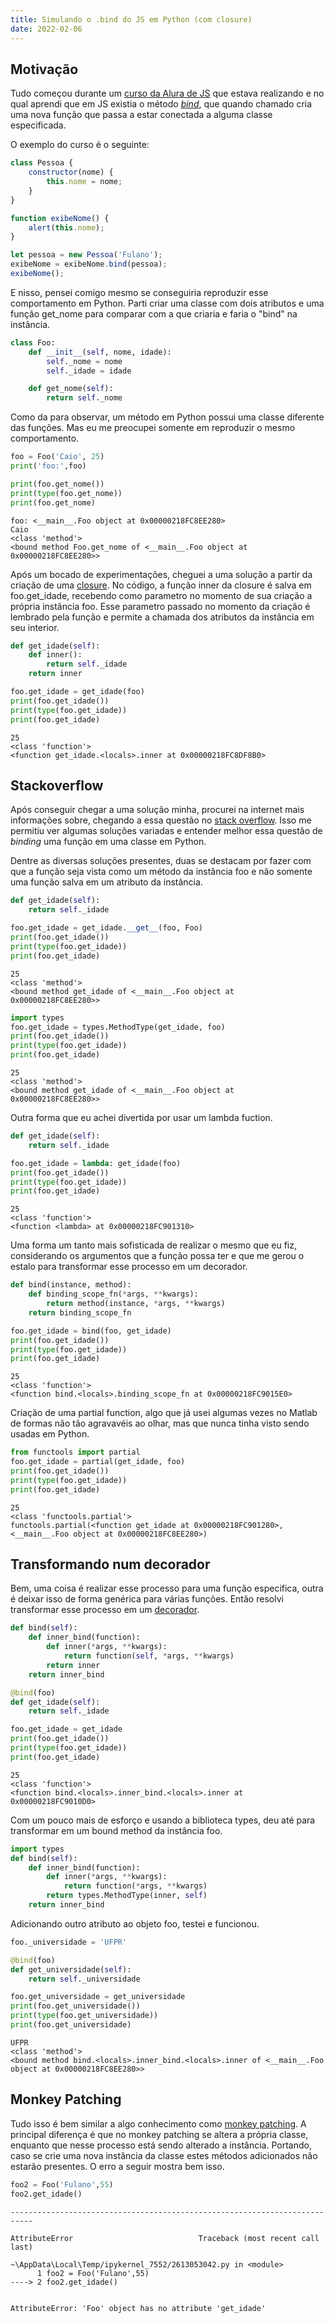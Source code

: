 ```yaml
---
title: Simulando o .bind do JS em Python (com closure)
date: 2022-02-06
---
```


## Motivação

Tudo começou durante um [curso da Alura de JS](https://cursos.alura.com.br/course/javascript-es6-orientacao-a-objetos-parte-1) que estava realizando e no qual aprendi que em JS existia o método [_bind_](https://developer.mozilla.org/en-US/docs/Web/JavaScript/Reference/Global_objects/Function/bind), que quando chamado cria uma nova função que passa a estar conectada a alguma classe especificada.

O exemplo do curso é o seguinte:

```javascript
class Pessoa {
    constructor(nome) {
        this.nome = nome;
    }
}

function exibeNome() {
    alert(this.nome);
}

let pessoa = new Pessoa('Fulano');
exibeNome = exibeNome.bind(pessoa);
exibeNome();
```

E nisso, pensei comigo mesmo se conseguiria reproduzir esse comportamento em Python. Parti criar uma classe com dois atributos e uma função get_nome para comparar com a que criaria e faria o "bind" na instância.


```python
class Foo:
    def __init__(self, nome, idade):
        self._nome = nome
        self._idade = idade

    def get_nome(self):
        return self._nome
```

Como da para observar, um método em Python possui uma classe diferente das funções. Mas eu me preocupei somente em reproduzir o mesmo comportamento.


```python
foo = Foo('Caio', 25)
print('foo:',foo)

print(foo.get_nome())
print(type(foo.get_nome))
print(foo.get_nome)
```

    foo: <__main__.Foo object at 0x00000218FC8EE280>
    Caio
    <class 'method'>
    <bound method Foo.get_nome of <__main__.Foo object at 0x00000218FC8EE280>>
    

Após um bocado de experimentações, cheguei a uma solução a partir da criação de uma [closure](https://www.geeksforgeeks.org/python-closures). No código, a função inner da closure é salva em foo.get_idade, recebendo como parametro no momento de sua criação a própria instância foo. Esse parametro passado no momento da criação é lembrado pela função e permite a chamada dos atributos da instância em seu interior.


```python
def get_idade(self):
    def inner():
        return self._idade
    return inner

foo.get_idade = get_idade(foo)
print(foo.get_idade())
print(type(foo.get_idade))
print(foo.get_idade)
```

    25
    <class 'function'>
    <function get_idade.<locals>.inner at 0x00000218FC8DF8B0>
    

## Stackoverflow 
Após conseguir chegar a uma solução minha, procurei na internet mais informações sobre, chegando a essa questão no [stack overflow](https://stackoverflow.com/questions/972/adding-a-method-to-an-existing-object-instance). Isso me permitiu ver algumas soluções variadas e entender melhor essa questão de _binding_ uma função em uma classe em Python.

Dentre as diversas soluções presentes, duas se destacam por fazer com que a função seja vista como um método da instância foo e não somente uma função salva em um atributo da instância. 


```python
def get_idade(self):
    return self._idade

foo.get_idade = get_idade.__get__(foo, Foo)
print(foo.get_idade())
print(type(foo.get_idade))
print(foo.get_idade)
```

    25
    <class 'method'>
    <bound method get_idade of <__main__.Foo object at 0x00000218FC8EE280>>
    


```python
import types
foo.get_idade = types.MethodType(get_idade, foo)
print(foo.get_idade())
print(type(foo.get_idade))
print(foo.get_idade)
```

    25
    <class 'method'>
    <bound method get_idade of <__main__.Foo object at 0x00000218FC8EE280>>
    

Outra forma que eu achei divertida por usar um lambda fuction. 


```python
def get_idade(self):
    return self._idade

foo.get_idade = lambda: get_idade(foo)
print(foo.get_idade())
print(type(foo.get_idade))
print(foo.get_idade)
```

    25
    <class 'function'>
    <function <lambda> at 0x00000218FC901310>
    

Uma forma um tanto mais sofisticada de realizar o mesmo que eu fiz, considerando os argumentos que a função possa ter e que me gerou o estalo para transformar esse processo em um decorador.


```python
def bind(instance, method):
    def binding_scope_fn(*args, **kwargs): 
        return method(instance, *args, **kwargs)
    return binding_scope_fn

foo.get_idade = bind(foo, get_idade)    
print(foo.get_idade())
print(type(foo.get_idade))
print(foo.get_idade)
```

    25
    <class 'function'>
    <function bind.<locals>.binding_scope_fn at 0x00000218FC9015E0>
    

Criação de uma partial function, algo que já usei algumas vezes no Matlab de formas não tão agravavéis ao olhar, mas que nunca tinha visto sendo usadas em Python.


```python
from functools import partial
foo.get_idade = partial(get_idade, foo)
print(foo.get_idade())
print(type(foo.get_idade))
print(foo.get_idade)
```

    25
    <class 'functools.partial'>
    functools.partial(<function get_idade at 0x00000218FC901280>, <__main__.Foo object at 0x00000218FC8EE280>)
    

## Transformando num decorador
Bem, uma coisa é realizar esse processo para uma função especifica, outra é deixar isso de forma genérica para várias funções. Então resolvi transformar esse processo em um [decorador](https://towardsdatascience.com/how-to-use-decorators-in-python-by-example-b398328163b).


```python
def bind(self):
    def inner_bind(function):
        def inner(*args, **kwargs):
            return function(self, *args, **kwargs)
        return inner
    return inner_bind

@bind(foo)
def get_idade(self):
    return self._idade

foo.get_idade = get_idade
print(foo.get_idade())
print(type(foo.get_idade))
print(foo.get_idade)
```

    25
    <class 'function'>
    <function bind.<locals>.inner_bind.<locals>.inner at 0x00000218FC9010D0>
    

Com um pouco mais de esforço e usando a biblioteca types, deu até para transformar em um bound method da instância foo.


```python
import types
def bind(self):
    def inner_bind(function):
        def inner(*args, **kwargs):
            return function(*args, **kwargs)
        return types.MethodType(inner, self)
    return inner_bind

```

Adicionando outro atributo ao objeto foo, testei e funcionou.


```python
foo._universidade = 'UFPR'

@bind(foo)
def get_universidade(self):
    return self._universidade

foo.get_universidade = get_universidade
print(foo.get_universidade())
print(type(foo.get_universidade))
print(foo.get_universidade)
```

    UFPR
    <class 'method'>
    <bound method bind.<locals>.inner_bind.<locals>.inner of <__main__.Foo object at 0x00000218FC8EE280>>
    

## Monkey Patching

Tudo isso é bem similar a algo conhecimento como [monkey patching](https://medium.com/analytics-vidhya/monkey-patching-in-python-dc3b3f52906c). A principal diferença é que no monkey patching se altera a própria classe, enquanto que nesse processo está sendo alterado a instância. Portando, caso se crie uma nova instância da classe estes métodos adicionados não estarão presentes. O erro a seguir mostra bem isso.


```python
foo2 = Foo('Fulano',55)
foo2.get_idade()
```


    ---------------------------------------------------------------------------

    AttributeError                            Traceback (most recent call last)

    ~\AppData\Local\Temp/ipykernel_7552/2613053042.py in <module>
          1 foo2 = Foo('Fulano',55)
    ----> 2 foo2.get_idade()
    

    AttributeError: 'Foo' object has no attribute 'get_idade'


